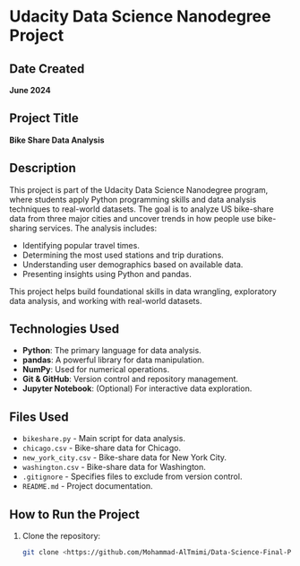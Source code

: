# Udacity Data Science Nanodegree Project

## Date Created
**June 2024**

## Project Title
**Bike Share Data Analysis**

## Description
This project is part of the Udacity Data Science Nanodegree program, where students apply Python programming skills and data analysis techniques to real-world datasets. The goal is to analyze US bike-share data from three major cities and uncover trends in how people use bike-sharing services. The analysis includes:

- Identifying popular travel times.
- Determining the most used stations and trip durations.
- Understanding user demographics based on available data.
- Presenting insights using Python and pandas.

This project helps build foundational skills in data wrangling, exploratory data analysis, and working with real-world datasets.

## Technologies Used
- **Python**: The primary language for data analysis.
- **pandas**: A powerful library for data manipulation.
- **NumPy**: Used for numerical operations.
- **Git & GitHub**: Version control and repository management.
- **Jupyter Notebook**: (Optional) For interactive data exploration.

## Files Used
- `bikeshare.py` - Main script for data analysis.
- `chicago.csv` - Bike-share data for Chicago.
- `new_york_city.csv` - Bike-share data for New York City.
- `washington.csv` - Bike-share data for Washington.
- `.gitignore` - Specifies files to exclude from version control.
- `README.md` - Project documentation.

## How to Run the Project
1. Clone the repository:
   ```sh
   git clone <https://github.com/Mohammad-AlTmimi/Data-Science-Final-Project.git>
